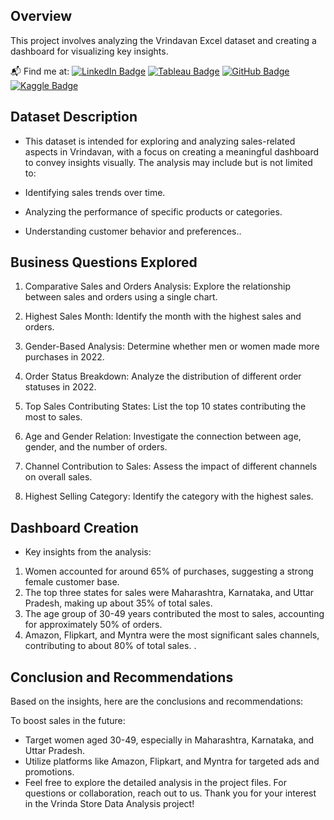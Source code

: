 

## Overview
This project involves analyzing the Vrindavan Excel dataset and creating a dashboard for visualizing key insights.

📬 Find me at: [![LinkedIn Badge](https://camo.githubusercontent.com/f57a7536f5eff51ee70e26fde6cbb008fda9315455c8217951f50f4d57f8bd53/68747470733a2f2f696d672e736869656c64732e696f2f62616467652f2d4c696e6b6564496e2d626c75653f7374796c653d666c61742d737175617265266c6f676f3d4c696e6b6564696e266c6f676f436f6c6f723d7768697465266c696e6b3d68747470733a2f2f7777772e6c696e6b6564696e2e636f6d2f696e2f70686f6e657468697269796164616e61)](https://www.linkedin.com/in/digamber-chandra/)
[![Tableau Badge](https://camo.githubusercontent.com/edce1d5a7cb509fdb5dee2e08df45e37be34602a11157ca9c23f12f8d63d4438/687474703a2f2f696d672e736869656c64732e696f2f62616467652f2d5461626c6561752d6f72616e67653f7374796c653d666c61742d737175617265266c6f676f3d7461626c656175266c6f676f436f6c6f723d7768697465266c696e6b3d68747470733a2f2f7075626c69632e7461626c6561752e636f6d2f70726f66696c652f70686f6e657468697269796164616e6123212f)](https://public.tableau.com/app/profile/digamber03/vizzes)
[![GitHub Badge](https://camo.githubusercontent.com/f19f44a97773315a66170d3c5493bf2f6373d825469b0d7e0386ac4e42ccb2f4/687474703a2f2f696d672e736869656c64732e696f2f62616467652f2d4769746875622d626c61636b3f7374796c653d666c61742d737175617265266c6f676f3d676974687562266c696e6b3d68747470733a2f2f6769746875622e636f6d2f7074796164616e612f)](https://github.com/Digamber03)
[![Kaggle Badge](https://camo.githubusercontent.com/8afb8829371b4c3e49c31da6a4d0c4bee7e2b02b9aba42eae0c8ba151b61b6fd/68747470733a2f2f696d672e736869656c64732e696f2f62616467652f2d4b6167676c652d626c75653f7374796c653d666c61742d737175617265266c6f676f3d6b6167676c65266c6f676f436f6c6f723d7768697465266c696e6b3d68747470733a2f2f7777772e6b6167676c652e636f6d2f70686f6e657468697269796164616e61)](https://www.kaggle.com/digamber03)


## Dataset Description
- This dataset is intended for exploring and analyzing sales-related aspects in Vrindavan, with a focus on creating a meaningful dashboard to convey insights visually. The analysis may include but is not limited to:

- Identifying sales trends over time.
- Analyzing the performance of specific products or categories.
- Understanding customer behavior and preferences..

## Business Questions Explored
1. Comparative Sales and Orders Analysis: Explore the relationship between sales and orders using a single chart.

2.  Highest Sales Month: Identify the month with the highest sales and orders.

3. Gender-Based Analysis: Determine whether men or women made more purchases in 2022.

4. Order Status Breakdown: Analyze the distribution of different order statuses in 2022.

5. Top Sales Contributing States: List the top 10 states contributing the most to sales.

6. Age and Gender Relation: Investigate the connection between age, gender, and the number of orders.

7. Channel Contribution to Sales: Assess the impact of different channels on overall sales.

8. Highest Selling Category: Identify the category with the highest sales.

## Dashboard Creation
- Key insights from the analysis:

1. Women accounted for around 65% of purchases, suggesting a strong female customer base.
2. The top three states for sales were Maharashtra, Karnataka, and Uttar Pradesh, making up about 35% of total sales.
3. The age group of 30-49 years contributed the most to sales, accounting for approximately 50% of orders.
4. Amazon, Flipkart, and Myntra were the most significant sales channels, contributing to about 80% of total sales. .

## Conclusion and Recommendations 
 Based on the insights, here are the conclusions and recommendations:

To boost sales in the future:

- Target women aged 30-49, especially in Maharashtra, Karnataka, and Uttar Pradesh.
- Utilize platforms like Amazon, Flipkart, and Myntra for targeted ads and promotions.
- Feel free to explore the detailed analysis in the project files. For questions or collaboration, reach out to us. Thank you for your interest in the Vrinda Store Data Analysis project!
